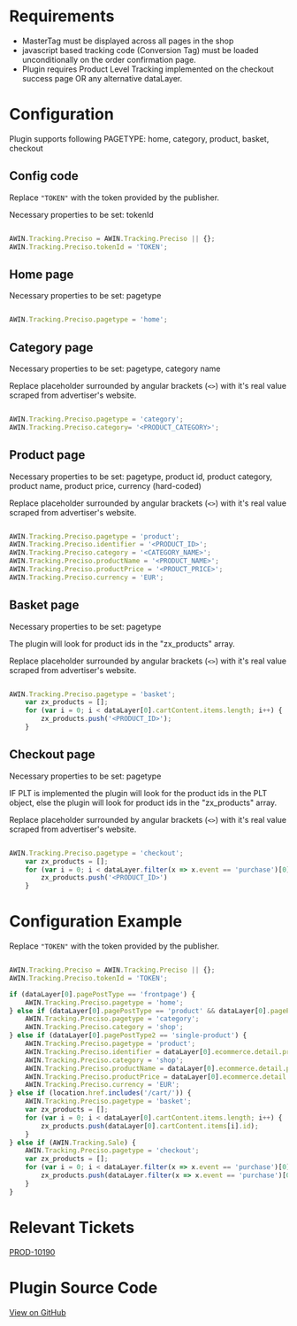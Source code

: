 # Requirements

- MasterTag must be displayed across all pages in the shop
- javascript based tracking code (Conversion Tag) must be loaded
  unconditionally on the order confirmation page.
- Plugin requires Product Level Tracking implemented on the checkout
  success page OR any alternative dataLayer.



# Configuration

Plugin supports following PAGETYPE: home, category, product, basket,
checkout

## Config code

Replace `"TOKEN"` with the token provided by the publisher.

Necessary properties to be set: tokenId


``` javascript

AWIN.Tracking.Preciso = AWIN.Tracking.Preciso || {};
AWIN.Tracking.Preciso.tokenId = 'TOKEN';
```


## Home page

Necessary properties to be set: pagetype


``` javascript

AWIN.Tracking.Preciso.pagetype = 'home';
```


## Category page

Necessary properties to be set: pagetype, category name

Replace placeholder surrounded by angular brackets (`<>`) with it's real
value scraped from advertiser's website.


``` javascript

AWIN.Tracking.Preciso.pagetype = 'category';
AWIN.Tracking.Preciso.category= '<PRODUCT_CATEGORY>';
```


## Product page

Necessary properties to be set: pagetype, product id, product category,
product name, product price, currency (hard-coded)

Replace placeholder surrounded by angular brackets (`<>`) with it's real
value scraped from advertiser's website.


``` javascript

AWIN.Tracking.Preciso.pagetype = 'product';
AWIN.Tracking.Preciso.identifier = '<PRODUCT_ID>';
AWIN.Tracking.Preciso.category = '<CATEGORY_NAME>';
AWIN.Tracking.Preciso.productName = '<PRODUCT_NAME>';
AWIN.Tracking.Preciso.productPrice = '<PROUCT_PRICE>';
AWIN.Tracking.Preciso.currency = 'EUR';
```


## Basket page

Necessary properties to be set: pagetype

The plugin will look for product ids in the "zx_products" array.

Replace placeholder surrounded by angular brackets (`<>`) with it's real
value scraped from advertiser's website.


``` javascript

AWIN.Tracking.Preciso.pagetype = 'basket';
    var zx_products = [];
    for (var i = 0; i < dataLayer[0].cartContent.items.length; i++) {
        zx_products.push('<PRODUCT_ID>');
    }
```


## Checkout page

Necessary properties to be set: pagetype

IF PLT is implemented the plugin will look for the product ids in the
PLT object, else the plugin will look for product ids in the
"zx_products" array.

Replace placeholder surrounded by angular brackets (`<>`) with it's real
value scraped from advertiser's website.


``` javascript

AWIN.Tracking.Preciso.pagetype = 'checkout';
    var zx_products = [];
    for (var i = 0; i < dataLayer.filter(x => x.event == 'purchase')[0].ecommerce.items.length; i++) {
        zx_products.push('<PRODUCT_ID>')
    }
```


# Configuration Example

Replace `"TOKEN"` with the token provided by the publisher.


``` javascript

AWIN.Tracking.Preciso = AWIN.Tracking.Preciso || {};
AWIN.Tracking.Preciso.tokenId = 'TOKEN';

if (dataLayer[0].pagePostType == 'frontpage') {
    AWIN.Tracking.Preciso.pagetype = 'home';
} else if (dataLayer[0].pagePostType == 'product' && dataLayer[0].pagePostType2 == undefined) {
    AWIN.Tracking.Preciso.pagetype = 'category';
    AWIN.Tracking.Preciso.category = 'shop';
} else if (dataLayer[0].pagePostType2 == 'single-product') {
    AWIN.Tracking.Preciso.pagetype = 'product';
    AWIN.Tracking.Preciso.identifier = dataLayer[0].ecommerce.detail.products[0].id;
    AWIN.Tracking.Preciso.category = 'shop';
    AWIN.Tracking.Preciso.productName = dataLayer[0].ecommerce.detail.products[0].name;
    AWIN.Tracking.Preciso.productPrice = dataLayer[0].ecommerce.detail.products[0].price;
    AWIN.Tracking.Preciso.currency = 'EUR';
} else if (location.href.includes('/cart/')) {
    AWIN.Tracking.Preciso.pagetype = 'basket';
    var zx_products = [];
    for (var i = 0; i < dataLayer[0].cartContent.items.length; i++) {
        zx_products.push(dataLayer[0].cartContent.items[i].id);
    }
} else if (AWIN.Tracking.Sale) {
    AWIN.Tracking.Preciso.pagetype = 'checkout';
    var zx_products = [];
    for (var i = 0; i < dataLayer.filter(x => x.event == 'purchase')[0].ecommerce.items.length; i++) {
        zx_products.push(dataLayer.filter(x => x.event == 'purchase')[0].ecommerce.items[i].id)
    }
}
```


# Relevant Tickets

[PROD-10190](https://awin.atlassian.net/browse/PROD-10190)

# Plugin Source Code

[View on
GitHub](https://github.com/awin/tracking-advertiser-mastertag/tree/master/src/plugins/thirdParty/preciso)